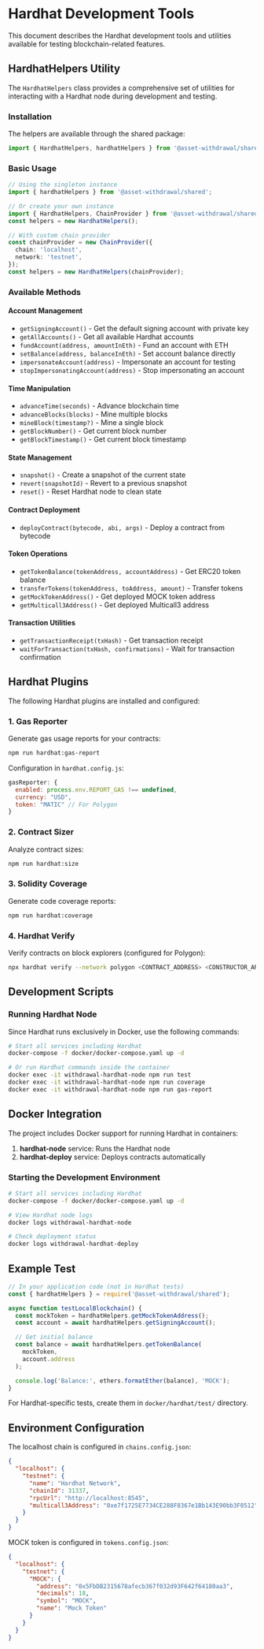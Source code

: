 # Hardhat Development Tools

This document describes the Hardhat development tools and utilities available for testing blockchain-related features.

## HardhatHelpers Utility

The `HardhatHelpers` class provides a comprehensive set of utilities for interacting with a Hardhat node during development and testing.

### Installation

The helpers are available through the shared package:

```typescript
import { HardhatHelpers, hardhatHelpers } from '@asset-withdrawal/shared';
```

### Basic Usage

```typescript
// Using the singleton instance
import { hardhatHelpers } from '@asset-withdrawal/shared';

// Or create your own instance
import { HardhatHelpers, ChainProvider } from '@asset-withdrawal/shared';
const helpers = new HardhatHelpers();

// With custom chain provider
const chainProvider = new ChainProvider({
  chain: 'localhost',
  network: 'testnet',
});
const helpers = new HardhatHelpers(chainProvider);
```

### Available Methods

#### Account Management

- `getSigningAccount()` - Get the default signing account with private key
- `getAllAccounts()` - Get all available Hardhat accounts
- `fundAccount(address, amountInEth)` - Fund an account with ETH
- `setBalance(address, balanceInEth)` - Set account balance directly
- `impersonateAccount(address)` - Impersonate an account for testing
- `stopImpersonatingAccount(address)` - Stop impersonating an account

#### Time Manipulation

- `advanceTime(seconds)` - Advance blockchain time
- `advanceBlocks(blocks)` - Mine multiple blocks
- `mineBlock(timestamp?)` - Mine a single block
- `getBlockNumber()` - Get current block number
- `getBlockTimestamp()` - Get current block timestamp

#### State Management

- `snapshot()` - Create a snapshot of the current state
- `revert(snapshotId)` - Revert to a previous snapshot
- `reset()` - Reset Hardhat node to clean state

#### Contract Deployment

- `deployContract(bytecode, abi, args)` - Deploy a contract from bytecode

#### Token Operations

- `getTokenBalance(tokenAddress, accountAddress)` - Get ERC20 token balance
- `transferTokens(tokenAddress, toAddress, amount)` - Transfer tokens
- `getMockTokenAddress()` - Get deployed MOCK token address
- `getMulticall3Address()` - Get deployed Multicall3 address

#### Transaction Utilities

- `getTransactionReceipt(txHash)` - Get transaction receipt
- `waitForTransaction(txHash, confirmations)` - Wait for transaction confirmation

## Hardhat Plugins

The following Hardhat plugins are installed and configured:

### 1. Gas Reporter

Generate gas usage reports for your contracts:

```bash
npm run hardhat:gas-report
```

Configuration in `hardhat.config.js`:

```javascript
gasReporter: {
  enabled: process.env.REPORT_GAS !== undefined,
  currency: "USD",
  token: "MATIC" // For Polygon
}
```

### 2. Contract Sizer

Analyze contract sizes:

```bash
npm run hardhat:size
```

### 3. Solidity Coverage

Generate code coverage reports:

```bash
npm run hardhat:coverage
```

### 4. Hardhat Verify

Verify contracts on block explorers (configured for Polygon):

```bash
npx hardhat verify --network polygon <CONTRACT_ADDRESS> <CONSTRUCTOR_ARGS>
```

## Development Scripts

### Running Hardhat Node

Since Hardhat runs exclusively in Docker, use the following commands:

```bash
# Start all services including Hardhat
docker-compose -f docker/docker-compose.yaml up -d

# Or run Hardhat commands inside the container
docker exec -it withdrawal-hardhat-node npm run test
docker exec -it withdrawal-hardhat-node npm run coverage
docker exec -it withdrawal-hardhat-node npm run gas-report
```

## Docker Integration

The project includes Docker support for running Hardhat in containers:

1. **hardhat-node** service: Runs the Hardhat node
2. **hardhat-deploy** service: Deploys contracts automatically

### Starting the Development Environment

```bash
# Start all services including Hardhat
docker-compose -f docker/docker-compose.yaml up -d

# View Hardhat node logs
docker logs withdrawal-hardhat-node

# Check deployment status
docker logs withdrawal-hardhat-deploy
```

## Example Test

```javascript
// In your application code (not in Hardhat tests)
const { hardhatHelpers } = require('@asset-withdrawal/shared');

async function testLocalBlockchain() {
  const mockToken = hardhatHelpers.getMockTokenAddress();
  const account = await hardhatHelpers.getSigningAccount();

  // Get initial balance
  const balance = await hardhatHelpers.getTokenBalance(
    mockToken,
    account.address
  );

  console.log('Balance:', ethers.formatEther(balance), 'MOCK');
}
```

For Hardhat-specific tests, create them in `docker/hardhat/test/` directory.

## Environment Configuration

The localhost chain is configured in `chains.config.json`:

```json
{
  "localhost": {
    "testnet": {
      "name": "Hardhat Network",
      "chainId": 31337,
      "rpcUrl": "http://localhost:8545",
      "multicall3Address": "0xe7f1725E7734CE288F8367e1Bb143E90bb3F0512"
    }
  }
}
```

MOCK token is configured in `tokens.config.json`:

```json
{
  "localhost": {
    "testnet": {
      "MOCK": {
        "address": "0x5FbDB2315678afecb367f032d93F642f64180aa3",
        "decimals": 18,
        "symbol": "MOCK",
        "name": "Mock Token"
      }
    }
  }
}
```
